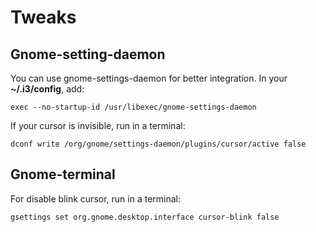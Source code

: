 Tweaks
======

Gnome-setting-daemon
--------------------

You can use gnome-settings-daemon for better integration.
In your **~/.i3/config**, add:

    exec --no-startup-id /usr/libexec/gnome-settings-daemon

If your cursor is invisible, run in a terminal:

    dconf write /org/gnome/settings-daemon/plugins/cursor/active false

Gnome-terminal
--------------

For disable blink cursor, run in a terminal:

    gsettings set org.gnome.desktop.interface cursor-blink false

